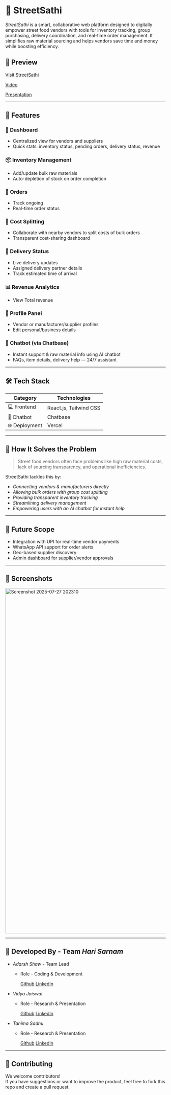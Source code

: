 # 🌟 StreetSathi

*StreetSathi* is a smart, collaborative web platform designed to digitally empower street food vendors with tools for inventory tracking, group purchasing, delivery coordination, and real-time order management. It simplifies raw material sourcing and helps vendors save time and money while boosting efficiency.

## 🚀 Preview

[Visit StreetSathi](https://street-sathi-tutedude-hackathon.vercel.app/)

[Video](https://drive.google.com/file/d/1Fsg1jYnMzW9AKEKEq-UTBkaQcB_OAuTT/view?usp=sharing )

[Presentation](https://docs.google.com/presentation/d/1B4mtoUIEsgBIieJITVNO8JpAjfmn2aHX/edit?usp=sharing&ouid=111070617280976572087&rtpof=true&sd=true)

---

## 📌 Features

### 🧭 Dashboard
- Centralized view for vendors and suppliers
- Quick stats: inventory status, pending orders, delivery status, revenue

### 📦 Inventory Management
- Add/update bulk raw materials
- Auto-depletion of stock on order completion

### 🛒 Orders
- Track ongoing
- Real-time order status

### 💸 Cost Splitting
- Collaborate with nearby vendors to split costs of bulk orders
- Transparent cost-sharing dashboard

### 🚚 Delivery Status
- Live delivery updates
- Assigned delivery partner details
- Track estimated time of arrival

### 📊 Revenue Analytics
- View Total revenue

### 👤 Profile Panel
- Vendor or manufacturer/supplier profiles
- Edit personal/business details

### 🤖 Chatbot (via Chatbase)
- Instant support & raw material info using AI chatbot
- FAQs, item details, delivery help — 24/7 assistant

---

## 🛠 Tech Stack

| Category         | Technologies                       |
|------------------|------------------------------------|
| 💻 Frontend      | React.js, Tailwind CSS      |
| 🧠 Chatbot       | Chatbase        |
| 🌐 Deployment     | Vercel                  |

---

## 📌 How It Solves the Problem

> Street food vendors often face problems like high raw material costs, lack of sourcing transparency, and operational inefficiencies.

StreetSathi tackles this by:

- *Connecting vendors & manufacturers directly*
- *Allowing bulk orders with group cost splitting*
- *Providing transparent inventory tracking*
- *Streamlining delivery management*
- *Empowering users with an AI chatbot for instant help*

---

## 🔮 Future Scope

- Integration with UPI for real-time vendor payments
- WhatsApp API support for order alerts
- Geo-based supplier discovery
- Admin dashboard for supplier/vendor approvals

---

## 📸 Screenshots

<img width="1920" height="1080" alt="Screenshot 2025-07-27 202310" src="https://github.com/user-attachments/assets/01144c42-9aa3-4cdc-84ec-7f664e67e7ba" />


---


## 👤 Developed By - Team *Hari Sarnam*

- *Adarsh Shaw* - Team Lead
  
   - Role - Coding & Development
 
     [Github](https://github.com/adarsh-279)
     [LinkedIn](https://www.linkedin.com/in/adarsh-shaw279)

- *Vidya Jaiswal*

   - Role - Research & Presentation
 
     [Github](https://github.com/vidya-0407/vidya-0407)
     [LinkedIn](www.linkedin.com/in/vidya-jaiswal)

- *Tanima Sadhu*

  - Role - Research & Presentation
    
    [Github](https://github.com/tanimasadhu)
    [LinkedIn](https://www.linkedin.com/in/tanima-sadhu-03345b334?utm_source=share&utm_campaign=share_via&utm_content=profile&utm_medium=android_app )

---

## 🤝 Contributing

We welcome contributors!  
If you have suggestions or want to improve the product, feel free to fork this repo and create a pull request.
